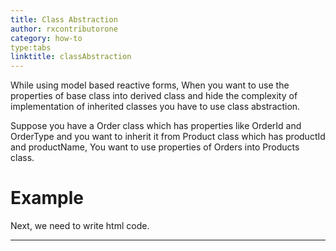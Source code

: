 ```yaml
---
title: Class Abstraction
author: rxcontributorone
category: how-to
type:tabs
linktitle: classAbstraction
---
```


While using model based reactive forms, When you want to use the properties of base class into derived class and hide the complexity of implementation of inherited classes you have to use class abstraction.

Suppose you have a Order class which has properties like OrderId and OrderType and you want to inherit it from Product class which has productId and productName, You want to use properties of Orders into Products class.

# Example

<data-scope scope="['decorator']">
<div component="app-code" key="class-complete-model"></div> 
</data-scope>
<div component="app-code" key="class-complete-component"></div> 
Next, we need to write html code.
<div component="app-code" key="class-complete-html"></div> 
<div component="app-example-runner" ref-component="app-class-complete"></div>

***